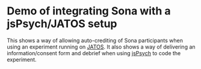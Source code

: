 # Demo of integrating Sona with a jsPsych/JATOS setup

This shows a way of allowing auto-crediting of Sona participants when using an experiment running on [JATOS](https://www.jatos.org/).
It also shows a way of delivering an information/consent form and debrief when using  [jsPsych](https://www.jspsych.org) to code the experiment.

